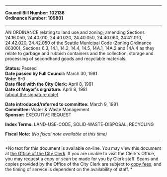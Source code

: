 * * * * *  
  
**Council Bill Number: [](#h0)[](#h2)102138**   
**Ordinance Number: 109801**  
  
* * * * *  
  
AN ORDINANCE relating to land use and zoning; amending Sections 24.16.050, 24.40.010, 24.40.020, 24.40.050, 24.40.060, 24.42.010, 24.42.020, 24.42.050 of the Seattle Municipal Code (Zoning Ordinance 86300), Sections 6.3, 14.1, 14.2, 14.4, 14.5, 14A.1, 14A.2 and 14A.4 as they relate to garbage and rubbish containers and the collection, storage and processing of secondhand goods and recyclable materials.  
  
**Status:** Passed   
**Date passed by Full Council:** March 30, 1981   
**Vote:** 6-0   
**Date filed with the City Clerk:** April 8, 1981   
**Date of Mayor's signature:** April 8, 1981   
[(about the signature date)](/~public/approvaldate.htm)   
  
  
**Date introduced/referred to committee:** March 9, 1981   
**Committee:** Water & Waste Management   
**Sponsor:** EXECUTIVE REQUEST   
  
**Index Terms:** LAND-USE-CODE, SOLID-WASTE-DISPOSAL, RECYCLING  
  
**Fiscal Note:** *(No fiscal note available at this time)*  
  
* * * * *  
  
*No text for this document is available on-line. You may view this document at [the Office of the City Clerk](http://www.seattle.gov/leg/clerk/contactUs.htm). If you are unable to visit the Clerk's Office, you may request a copy or scan be made for you by Clerk staff. Scans and copies provided by the Office of the City Clerk are subject to [copy fees](http://clerk.seattle.gov/~public/clerkfees.htm), and the timing of service is dependent on the availability of staff. *  
  
  
